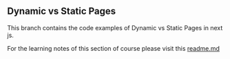 ## Dynamic vs Static Pages
This branch contains the code examples of Dynamic vs Static Pages in next js.

For the learning notes of this section of course please visit this [readme.md](https://github.com/Skills-Learnings/nextjs/blob/LDT-791-request-memoization-cache/README.md#22-dynamic-vs-static)
